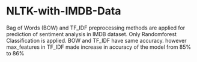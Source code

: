 # NLTK-with-IMDB-Data
Bag of Words (BOW)  and TF_IDF preprocessing methods are  applied for prediction of sentiment analysis in IMDB dataset. Only Randomforest Classification is applied. BOW and TF_IDF have same accuracy. however max_features in TF_IDF made increase in accuracy of the model from 85% to 86%
